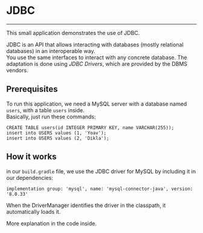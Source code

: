 # JDBC
---

This small application demonstrates the use of JDBC.

JDBC is an API that allows interacting with databases (mostly relational databases) in an interoperable way.\
You use the same interfaces to interact with any concrete database. The adaptation is done using _JDBC Drivers_, which are
provided by the DBMS vendors.

## Prerequisites
To run this application, we need a MySQL server with a database named `users`, with a table `users` inside.\
Basically, just run these commands:

```
CREATE TABLE users(id INTEGER PRIMARY KEY, name VARCHAR(255));
insert into USERS values (1, 'Yoav');
insert into USERS values (2, 'Dikla');

```

## How it works
in our `build.gradle` file, we use the JDBC driver for MySQL by including it in our dependencies:
```
implementation group: 'mysql', name: 'mysql-connector-java', version: '8.0.33'
```

When the DriverManager identifies the driver in the classpath, it automatically loads it.

More explanation in the code inside.
